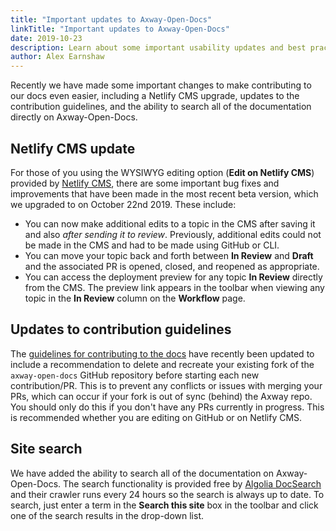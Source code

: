 ```yaml
---
title: "Important updates to Axway-Open-Docs"
linkTitle: "Important updates to Axway-Open-Docs"
date: 2019-10-23
description: Learn about some important usability updates and best practice recommendations for Axway-Open-Docs.
author: Alex Earnshaw
---
```


Recently we have made some important changes to make contributing to our docs even easier, including a Netlify CMS upgrade, updates to the contribution guidelines, and the ability to search all of the documentation directly on Axway-Open-Docs.

## Netlify CMS update

For those of you using the WYSIWYG editing option (**Edit on Netlify CMS**) provided by [Netlify CMS](https://www.netlifycms.org/), there are some important bug fixes and improvements that have been made in the most recent beta version, which we upgraded to on October 22nd 2019. These include:

* You can now make additional edits to a topic in the CMS after saving it and also *after sending it to review*. Previously, additional edits could not be made in the CMS and had to be made using GitHub or CLI.
* You can move your topic back and forth between **In Review** and **Draft** and the associated PR is opened, closed, and reopened as appropriate.
* You can access the deployment preview for any topic **In Review** directly from the CMS. The preview link appears in the toolbar when viewing any topic in the **In Review** column on the **Workflow** page.

## Updates to contribution guidelines

The [guidelines for contributing to the docs](/docs/contribution_guidelines/) have recently been updated to include a recommendation to delete and recreate your existing fork of the `axway-open-docs` GitHub repository before starting each new contribution/PR. This is to prevent any conflicts or issues with merging your PRs, which can occur if your fork is out of sync (behind) the Axway repo. You should only do this if you don't have any PRs currently in progress. This is recommended whether you are editing on GitHub or on Netlify CMS.

## Site search

We have added the ability to search all of the documentation on Axway-Open-Docs. The search functionality is provided free by [Algolia DocSearch](https://community.algolia.com/docsearch/) and their crawler runs every 24 hours so the search is always up to date. To search, just enter a term in the **Search this site** box in the toolbar and click one of the search results in the drop-down list.
